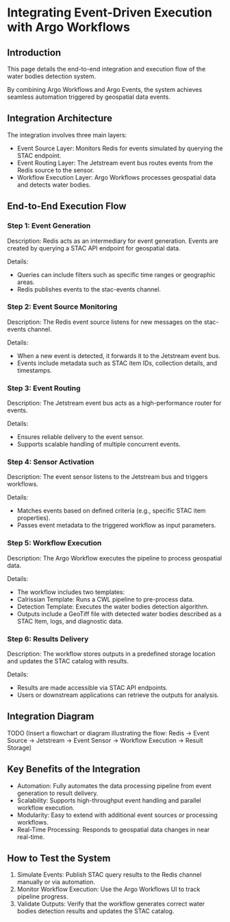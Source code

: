 # Integrating Event-Driven Execution with Argo Workflows

## Introduction

This page details the end-to-end integration and execution flow of the water bodies detection system. 

By combining Argo Workflows and Argo Events, the system achieves seamless automation triggered by geospatial data events.

## Integration Architecture

The integration involves three main layers:

* Event Source Layer: Monitors Redis for events simulated by querying the STAC endpoint.
* Event Routing Layer: The Jetstream event bus routes events from the Redis source to the sensor.
* Workflow Execution Layer: Argo Workflows processes geospatial data and detects water bodies.

## End-to-End Execution Flow

### Step 1: Event Generation

Description: Redis acts as an intermediary for event generation. Events are created by querying a STAC API endpoint for geospatial data.

Details:
* Queries can include filters such as specific time ranges or geographic areas.
* Redis publishes events to the stac-events channel.

### Step 2: Event Source Monitoring

Description: The Redis event source listens for new messages on the stac-events channel.

Details:
* When a new event is detected, it forwards it to the Jetstream event bus.
* Events include metadata such as STAC item IDs, collection details, and timestamps.

### Step 3: Event Routing

Description: The Jetstream event bus acts as a high-performance router for events.

Details:
* Ensures reliable delivery to the event sensor.
* Supports scalable handling of multiple concurrent events.

### Step 4: Sensor Activation

Description: The event sensor listens to the Jetstream bus and triggers workflows.

Details:
* Matches events based on defined criteria (e.g., specific STAC item properties).
* Passes event metadata to the triggered workflow as input parameters.

### Step 5: Workflow Execution

Description: The Argo Workflow executes the pipeline to process geospatial data.

Details:

* The workflow includes two templates:
* Calrissian Template: Runs a CWL pipeline to pre-process data.
* Detection Template: Executes the water bodies detection algorithm.
* Outputs include a GeoTiff file with detected water bodies described as a STAC Item, logs, and diagnostic data.

### Step 6: Results Delivery

Description: The workflow stores outputs in a predefined storage location and updates the STAC catalog with results.

Details:

* Results are made accessible via STAC API endpoints.
* Users or downstream applications can retrieve the outputs for analysis.

## Integration Diagram

TODO (Insert a flowchart or diagram illustrating the flow: Redis → Event Source → Jetstream → Event Sensor → Workflow Execution → Result Storage)

## Key Benefits of the Integration

* Automation: Fully automates the data processing pipeline from event generation to result delivery.
* Scalability: Supports high-throughput event handling and parallel workflow execution.
* Modularity: Easy to extend with additional event sources or processing workflows.
* Real-Time Processing: Responds to geospatial data changes in near real-time.

## How to Test the System

1. Simulate Events: Publish STAC query results to the Redis channel manually or via automation.
2. Monitor Workflow Execution: Use the Argo Workflows UI to track pipeline progress.
3. Validate Outputs: Verify that the workflow generates correct water bodies detection results and updates the STAC catalog.

